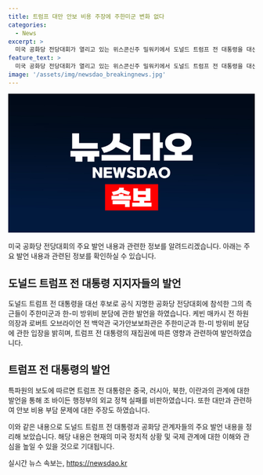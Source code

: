 ```yaml
---
title: 트럼프 대만 안보 비용 주장에 주한미군 변화 없다
categories:
  - News
excerpt: >
  미국 공화당 전당대회가 열리고 있는 위스콘신주 밀워키에서 도널드 트럼프 전 대통령을 대선 후보로 지명한 공화당 전당대회에 참석한 그의 측근들이 주한미군과 한국의 방위비에 대해 발언했다. 주한미군에는 변화가 없을 것으로 예상하며, 한국은 방위비를 더 내야 한다는 입장을 피력했다. 또한 트럼프 전 대통령은 중국, 러시아, 북한, 이란의 밀착은 조 바이든 행정부의 실패이며, 대만은 미국에게 안보 비용을 부담해야 한다고 언급했다. 
feature_text: >
  미국 공화당 전당대회가 열리고 있는 위스콘신주 밀워키에서 도널드 트럼프 전 대통령을 대선 후보로 지명한 공화당 전당대회에 참석한 그의 측근들이 주한미군과 한국의 방위비에 대해 발언했다. 주한미군에는 변화가 없을 것으로 예상하며, 한국은 방위비를 더 내야 한다는 입장을 피력했다. 또한 트럼프 전 대통령은 중국, 러시아, 북한, 이란의 밀착은 조 바이든 행정부의 실패이며, 대만은 미국에게 안보 비용을 부담해야 한다고 언급했다. 
image: '/assets/img/newsdao_breakingnews.jpg'
---
```


<p><img src="/assets/img/newsdao_breakingnews.jpg" alt="firstkoreanews 속보" /></p>

<p data-ke-size="size16">미국 공화당 전당대회의 주요 발언 내용과 관련한 정보를 알려드리겠습니다. 아래는 주요 발언 내용과 관련된 정보를 확인하실 수 있습니다.</p>

<h2 data-ke-size="size26">도널드 트럼프 전 대통령 지지자들의 발언</h2>

<p>도널드 트럼프 전 대통령을 대선 후보로 공식 지명한 공화당 전당대회에 참석한 그의 측근들이 주한미군과 한-미 방위비 분담에 관한 발언을 하였습니다. 케빈 매카시 전 하원의장과 로버트 오브라이언 전 백악관 국가안보보좌관은 주한미군과 한-미 방위비 분담에 관한 입장을 밝히며, 트럼프 전 대통령의 재집권에 따른 영향과 관련하여 발언하였습니다.</p>

<h2 data-ke-size="size26">트럼프 전 대통령의 발언</h2>

<p>특파원의 보도에 따르면 트럼프 전 대통령은 중국, 러시아, 북한, 이란과의 관계에 대한 발언을 통해 조 바이든 행정부의 외교 정책 실패를 비판하였습니다. 또한 대만과 관련하여 안보 비용 부담 문제에 대한 주장도 하였습니다.</p>

<p>이와 같은 내용으로 도널드 트럼프 전 대통령과 공화당 관계자들의 주요 발언 내용을 정리해 보았습니다. 해당 내용은 현재의 미국 정치적 상황 및 국제 관계에 대한 이해와 관심을 높일 수 있을 것으로 기대됩니다.</p></p>
실시간 뉴스 속보는, <a href="https://newsdao.kr" rel="dofollow">https://newsdao.kr</a>


